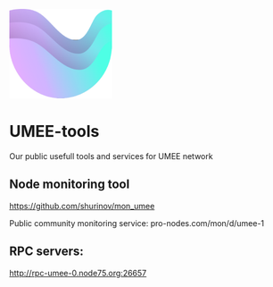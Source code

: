 ![UMEE_logo](https://github.com/the-node75/umee-tools/raw/main/umee-xsmall-logo%20.png)
# UMEE-tools
Our public usefull tools and services for UMEE network

## Node monitoring tool

https://github.com/shurinov/mon_umee

Public community monitoring service: pro-nodes.com/mon/d/umee-1

## RPC servers:
http://rpc-umee-0.node75.org:26657

